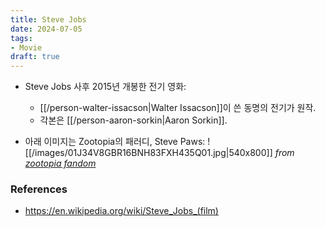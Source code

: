 ```yaml
---
title: Steve Jobs
date: 2024-07-05
tags:
- Movie
draft: true
---
```


- Steve Jobs 사후 2015년 개봉한 전기 영화:
    - [[/person-walter-issacson|Walter Issacson]]이 쓴 동명의 전기가 원작.
    - 각본은 [[/person-aaron-sorkin|Aaron Sorkin]].

- 아래 이미지는 Zootopia의 패러디, Steve Paws:
    ![[/images/01J34V8GBR16BNH83FXH435Q01.jpg|540x800]]
    *from [zootopia fandom](https://zootopia.fandom.com/wiki/List_of_Zootopian_Films/Gallery)*


### References
- https://en.wikipedia.org/wiki/Steve_Jobs_(film)